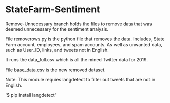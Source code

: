 # StateFarm-Sentiment

Remove-Unnecessary branch holds the files to remove data that was deemed unnecessary for the sentiment analysis. 

File removerows.py is the python file that removes the data. Includes, State Farm account, employees, and spam accounts. 
As well as unwanted data, such as User_ID, links, and tweets not in English. 

It runs the data_full.csv which is all the mined Twitter data for 2019. 

File base_data.csv is the new removed dataset. 

Note: This module requies langdetect to filter out tweets that are not in English. 

  '$ pip install langdetect'
